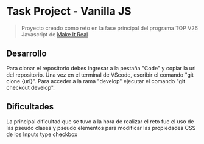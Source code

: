 # Task Project - Vanilla JS

> Proyecto creado como reto en la fase principal del programa TOP V26 Javascript de [Make It Real](https://makeitreal.camp)

## Desarrollo

Para clonar el repositorio debes ingresar a la pestaña "Code" y copiar la url del repositorio. Una vez en el terminal de VScode, escribir el comando "git clone {url}". Para acceder a la rama "develop" ejecutar el comando "git checkout develop".

## Dificultades

La principal dificultad que se tuvo a la hora de realizar el reto fue el uso de las pseudo clases y pseudo elementos para modificar las propiedades CSS de los Inputs type checkbox
